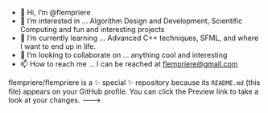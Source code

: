- 👋 Hi, I’m @flempriere
- 👀 I’m interested in ... Algorithm Design and Development, Scientific Computing and fun and interesting projects
- 🌱 I’m currently learning ... Advanced C++ techniques, SFML, and where I want to end up in life.
- 💞️ I’m looking to collaborate on ... anything cool and interesting
- 📫 How to reach me ... I can be reached at flempriere@gmail.com

flempriere/flempriere is a ✨ special ✨ repository because its `README.md` (this file) appears on your GitHub profile.
You can click the Preview link to take a look at your changes.
--->
